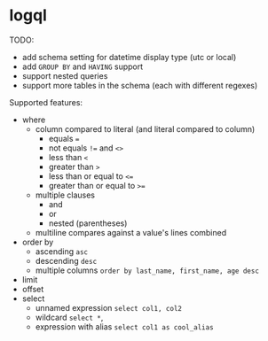 # logql

TODO:
- add schema setting for datetime display type (utc or local)
- add `GROUP BY` and `HAVING` support
- support nested queries
- support more tables in the schema (each with different regexes)

Supported features:
- where
  - column compared to literal (and literal compared to column)
    - equals `=`
    - not equals `!=` and `<>`
    - less than `<`
    - greater than `>`
    - less than or equal to `<=`
    - greater than or equal to `>=`
  - multiple clauses
    - and
    - or
    - nested (parentheses)
  - multiline compares against a value's lines combined
- order by
  - ascending `asc`
  - descending `desc`
  - multiple columns `order by last_name, first_name, age desc`
- limit
- offset
- select
  - unnamed expression `select col1, col2`
  - wildcard `select *`,
  - expression with alias `select col1 as cool_alias`
